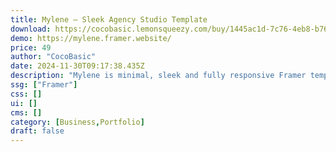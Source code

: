 ```yaml
---
title: Mylene — Sleek Agency Studio Template
download: https://cocobasic.lemonsqueezy.com/buy/1445ac1d-7c76-4eb8-b768-b20d73a7a0e1?aff=YGGpO5
demo: https://mylene.framer.website/
price: 49
author: "CocoBasic"
date: 2024-11-30T09:17:38.435Z
description: "Mylene is minimal, sleek and fully responsive Framer template crafted specifically for agencies and studios to express their online presence and unique vision."
ssg: ["Framer"]
css: []
ui: []
cms: []
category: [Business,Portfolio]
draft: false
---
```

